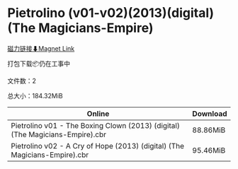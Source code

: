 # Pietrolino (v01-v02)(2013)(digital)(The Magicians-Empire)

[磁力链接⬇Magnet Link](magnet:?xt=urn:btih:2ed95854f78c49866e5a60f5b5062fb38559eb57&dn=Pietrolino%20%28v01-v02%29%282013%29%28digital%29%28The%20Magicians-Empire%29)

打包下载📦仍在工事中

文件数：2

总大小：184.32MiB

Online | Download
--- | ---
Pietrolino v01 - The Boxing Clown (2013) (digital) (The Magicians-Empire).cbr | 88.86MiB
Pietrolino v02 - A Cry of Hope (2013) (digital) (The Magicians-Empire).cbr | 95.46MiB